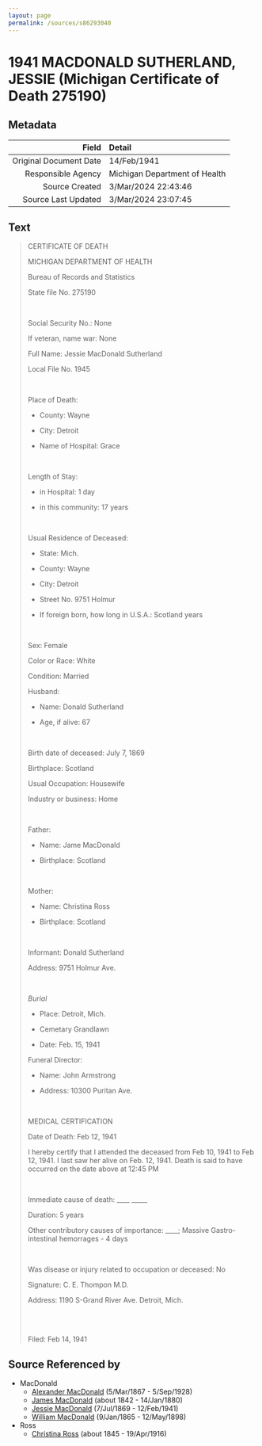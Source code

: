 ```yaml
---
layout: page
permalink: /sources/s86293040
---
```


# 1941 MACDONALD SUTHERLAND, JESSIE (Michigan Certificate of Death 275190)

## Metadata

Field | Detail
---:|:---
Original Document Date | 14/Feb/1941
Responsible Agency | Michigan Department of Health
Source Created | 3/Mar/2024 22:43:46
Source Last Updated | 3/Mar/2024 23:07:45

## Text

> CERTIFICATE OF DEATH
>
> MICHIGAN DEPARTMENT OF HEALTH
>
> Bureau of Records and Statistics
>
> State file No. 275190
>
> <br/>
>
> Social Security No.: None
>
> If veteran, name war: None
>
> Full Name: Jessie MacDonald Sutherland
>
> Local File No. 1945
>
> <br/>
>
> Place of Death:
>
> - County: Wayne
>
> - City: Detroit
>
> - Name of Hospital: Grace
>
> <br/>
>
> Length of Stay:
>
> - in Hospital: 1 day
>
> - in this community: 17 years
>
> <br/>
>
> Usual Residence of Deceased:
>
> - State: Mich.
>
> - County: Wayne
>
> - City: Detroit
>
> - Street No. 9751 Holmur
>
> - If foreign born, how long in U.S.A.: Scotland years
>
> <br/>
>
> Sex: Female
>
> Color or Race: White
>
> Condition: Married
>
> Husband:
>
> - Name: Donald Sutherland
>
> - Age, if alive: 67
>
> <br/>
>
> Birth date of deceased: July 7, 1869
>
> Birthplace: Scotland
>
> Usual Occupation: Housewife
>
> Industry or business: Home
>
> <br/>
>
> Father: 
>
> - Name: Jame MacDonald
>
> - Birthplace: Scotland
>
> <br/>
>
> Mother:
>
> - Name: Christina Ross
>
> - Birthplace: Scotland
>
> <br/>
>
> Informant: Donald Sutherland
>
> Address: 9751 Holmur Ave.
>
> <br/>
>
> *Burial*
>
> - Place: Detroit, Mich.
>
> - Cemetary Grandlawn
>
> - Date: Feb. 15, 1941
>
> Funeral Director: 
>
> - Name: John Armstrong
>
> - Address: 10300 Puritan Ave.
>
> <br/>
>
> MEDICAL CERTIFICATION
>
> Date of Death: Feb 12, 1941
>
> I hereby certify that I attended the deceased from Feb 10, 1941 to Feb 12, 1941. I last saw her alive on Feb. 12, 1941. Death is said to have occurred on the date above at 12:45 PM
>
> <br/>
>
> Immediate cause of death: ____ _____
>
> Duration: 5 years
>
> Other contributory causes of importance: ____; Massive Gastro-intestinal hemorrages - 4 days
>
> <br/>
>
> Was disease or injury related to occupation or deceased: No
>
> Signature: C. E. Thompon M.D.
>
> Address: 1190 S-Grand River Ave. Detroit, Mich.
>
> <br/>
>
> <br/>
>
> Filed: Feb 14, 1941
>

## Source Referenced by

* MacDonald
  * [Alexander MacDonald](../people/@81905126@-alexander-macdonald-b1867-3-5-d1928-9-5.md) (5/Mar/1867 - 5/Sep/1928)
  * [James MacDonald](../people/@74881641@-james-macdonald-b1842-d1880-1-14.md) (about 1842 - 14/Jan/1880)
  * [Jessie MacDonald](../people/@97412403@-jessie-macdonald-b1869-7-7-d1941-2-12.md) (7/Jul/1869 - 12/Feb/1941)
  * [William MacDonald](../people/@76505641@-william-macdonald-b1865-1-9-d1898-5-12.md) (9/Jan/1865 - 12/May/1898)
* Ross
  * [Christina Ross](../people/@81183416@-christina-ross-b1845-d1916-4-19.md) (about 1845 - 19/Apr/1916)
